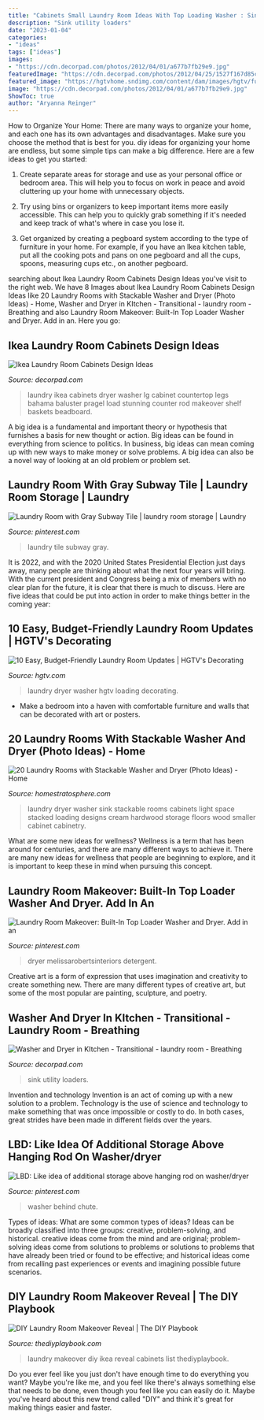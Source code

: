 ```yaml
---
title: "Cabinets Small Laundry Room Ideas With Top Loading Washer : Sink Utility Loaders"
description: "Sink utility loaders"
date: "2023-01-04"
categories:
- "ideas"
tags: ["ideas"]
images:
- "https://cdn.decorpad.com/photos/2012/04/01/a677b7fb29e9.jpg"
featuredImage: "https://cdn.decorpad.com/photos/2012/04/25/1527f167d85c.png"
featured_image: "https://hgtvhome.sndimg.com/content/dam/images/hgtv/fullset/2014/10/31/0/dh2015_laundry-room_whirlpool-duet-washer-dryer_v.jpg.rend.hgtvcom.1280.1920.suffix/1414784233295.jpeg"
image: "https://cdn.decorpad.com/photos/2012/04/01/a677b7fb29e9.jpg"
ShowToc: true
author: "Aryanna Reinger"
---
```



How to Organize Your Home: There are many ways to organize your home, and each one has its own advantages and disadvantages. Make sure you choose the method that is best for you.
diy ideas for organizing your home are endless, but some simple tips can make a big difference. Here are a few ideas to get you started:
1. Create separate areas for storage and use as your personal office or bedroom area. This will help you to focus on work in peace and avoid cluttering up your home with unnecessary objects.

2. Try using bins or organizers to keep important items more easily accessible. This can help you to quickly grab something if it's needed and keep track of what's where in case you lose it.

3. Get organized by creating a pegboard system according to the type of furniture in your home. For example, if you have an Ikea kitchen table, put all the cooking pots and pans on one pegboard and all the cups, spoons, measuring cups etc., on another pegboard.

	

		
searching about Ikea Laundry Room Cabinets Design Ideas you've visit to the right web. We have 8 Images about Ikea Laundry Room Cabinets Design Ideas like 20 Laundry Rooms with Stackable Washer and Dryer (Photo Ideas) - Home, Washer and Dryer in KItchen - Transitional - laundry room - Breathing and also Laundry Room Makeover: Built-In Top Loader Washer and Dryer. Add in an. Here you go:
		
    
## Ikea Laundry Room Cabinets Design Ideas

<img loading=lazy src="https://cdn.decorpad.com/photos/2012/04/01/a677b7fb29e9.jpg" onerror="this.onerror=null;this.src='https://tse4.mm.bing.net/th?id=OIP.Xw-0xAWHzj3UaeTH0rvjlQHaJ4&amp;pid=15.1';" alt="Ikea Laundry Room Cabinets Design Ideas">

_Source: decorpad.com_

>laundry ikea cabinets dryer washer lg cabinet countertop legs bahama baluster pragel load stunning counter rod makeover shelf baskets beadboard. 

	

A big idea is a fundamental and important theory or hypothesis that furnishes a basis for new thought or action. Big ideas can be found in everything from science to politics. In business, big ideas can mean coming up with new ways to make money or solve problems. A big idea can also be a novel way of looking at an old problem or problem set.

    
## Laundry Room With Gray Subway Tile | Laundry Room Storage | Laundry

<img loading=lazy src="https://i.pinimg.com/736x/b5/c5/d2/b5c5d2fe402369c68f8e19eaba97944e.jpg?b=t" onerror="this.onerror=null;this.src='https://tse1.mm.bing.net/th?id=OIP.GbYRflWWtL6TF6GkSCSVRAHaLH&amp;pid=15.1';" alt="Laundry Room with Gray Subway Tile | laundry room storage | Laundry">

_Source: pinterest.com_

>laundry tile subway gray. 

	

It is 2022, and with the 2020 United States Presidential Election just days away, many people are thinking about what the next four years will bring. With the current president and Congress being a mix of members with no clear plan for the future, it is clear that there is much to discuss. Here are five ideas that could be put into action in order to make things better in the coming year: 

    
## 10 Easy, Budget-Friendly Laundry Room Updates | HGTV&#039;s Decorating

<img loading=lazy src="https://hgtvhome.sndimg.com/content/dam/images/hgtv/fullset/2014/10/31/0/dh2015_laundry-room_whirlpool-duet-washer-dryer_v.jpg.rend.hgtvcom.1280.1920.suffix/1414784233295.jpeg" onerror="this.onerror=null;this.src='https://tse1.mm.bing.net/th?id=OIP.tk00B88uJW6ish9apAWslwHaLH&amp;pid=15.1';" alt="10 Easy, Budget-Friendly Laundry Room Updates | HGTV&#039;s Decorating">

_Source: hgtv.com_

>laundry dryer washer hgtv loading decorating. 

	

- Make a bedroom into a haven with comfortable furniture and walls that can be decorated with art or posters.

    
## 20 Laundry Rooms With Stackable Washer And Dryer (Photo Ideas) - Home

<img loading=lazy src="https://www.homestratosphere.com/wp-content/uploads/2017/03/laundry-mar7-17-6.jpg" onerror="this.onerror=null;this.src='https://tse4.mm.bing.net/th?id=OIP.N4WCnF4dVz338wRIkU134AHaLG&amp;pid=15.1';" alt="20 Laundry Rooms with Stackable Washer and Dryer (Photo Ideas) - Home">

_Source: homestratosphere.com_

>laundry dryer washer sink stackable rooms cabinets light space stacked loading designs cream hardwood storage floors wood smaller cabinet cabinetry. 

	

What are some new ideas for wellness?
Wellness is a term that has been around for centuries, and there are many different ways to achieve it. There are many new ideas for wellness that people are beginning to explore, and it is important to keep these in mind when pursuing this concept.

    
## Laundry Room Makeover: Built-In Top Loader Washer And Dryer. Add In An

<img loading=lazy src="https://i.pinimg.com/originals/33/6f/81/336f8198cbc7dbd52e7dcee541328c11.jpg" onerror="this.onerror=null;this.src='https://tse1.mm.bing.net/th?id=OIP.W2SXKrsQS6FvFFiOrlWu-QHaE7&amp;pid=15.1';" alt="Laundry Room Makeover: Built-In Top Loader Washer and Dryer. Add in an">

_Source: pinterest.com_

>dryer melissarobertsinteriors detergent. 

	

Creative art is a form of expression that uses imagination and creativity to create something new. There are many different types of creative art, but some of the most popular are painting, sculpture, and poetry.

    
## Washer And Dryer In KItchen - Transitional - Laundry Room - Breathing

<img loading=lazy src="https://cdn.decorpad.com/photos/2012/04/25/1527f167d85c.png" onerror="this.onerror=null;this.src='https://tse4.mm.bing.net/th?id=OIP._74TMun48S5qDwuAz6zoFQHaLK&amp;pid=15.1';" alt="Washer and Dryer in KItchen - Transitional - laundry room - Breathing">

_Source: decorpad.com_

>sink utility loaders. 

	

Invention and technology
Invention is an act of coming up with a new solution to a problem. Technology is the use of science and technology to make something that was once impossible or costly to do. In both cases, great strides have been made in different fields over the years.

    
## LBD: Like Idea Of Additional Storage Above Hanging Rod On Washer/dryer

<img loading=lazy src="https://i.pinimg.com/736x/6c/15/28/6c15286db52898dc1f3f4b1cd15cda06.jpg" onerror="this.onerror=null;this.src='https://tse1.mm.bing.net/th?id=OIP.Pcxm49XZIH3uz7xyOLlqUAHaJ6&amp;pid=15.1';" alt="LBD: Like idea of additional storage above hanging rod on washer/dryer">

_Source: pinterest.com_

>washer behind chute. 

	

Types of ideas: What are some common types of ideas?
Ideas can be broadly classified into three groups: creative, problem-solving, and historical. creative ideas come from the mind and are original; problem-solving ideas come from solutions to problems or solutions to problems that have already been tried or found to be effective; and historical ideas come from recalling past experiences or events and imagining possible future scenarios.

    
## DIY Laundry Room Makeover Reveal | The DIY Playbook

<img loading=lazy src="https://thediyplaybook.com/wp-content/uploads/2019/12/laundry-room-reveal-35-scaled.jpg" onerror="this.onerror=null;this.src='https://tse3.mm.bing.net/th?id=OIP.IN-pdm9lOjA6MEnEpIkHtgHaLH&amp;pid=15.1';" alt="DIY Laundry Room Makeover Reveal | The DIY Playbook">

_Source: thediyplaybook.com_

>laundry makeover diy ikea reveal cabinets list thediyplaybook. 

	

Do you ever feel like you just don't have enough time to do everything you want? Maybe you're like me, and you feel like there's always something else that needs to be done, even though you feel like you can easily do it. Maybe you've heard about this new trend called "DIY" and think it's great for making things easier and faster.

